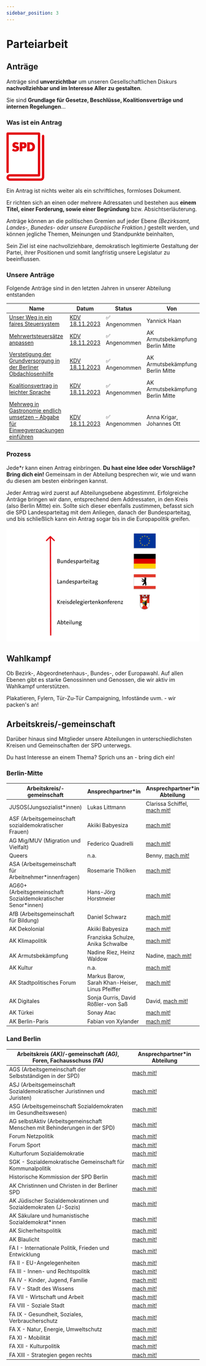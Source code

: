 ```yaml
---
sidebar_position: 3
---
```


# Parteiarbeit

## Anträge

Anträge sind **unverzichtbar** um unseren Gesellschaftlichen Diskurs **nachvollziehbar und im Interesse Aller zu gestalten**. 

Sie sind **Grundlage für Gesetze, Beschlüsse, Koalitionsverträge und internen Regelungen**... 

### Was ist ein Antrag
![Antrag](/img/SPD_Parteibuch_rot-frei_RGB.svg)

Ein Antrag ist nichts weiter als ein schriftliches, formloses Dokument.

Er richten sich an einen oder mehrere Adressaten und bestehen aus **einem Titel, einer Forderung, sowie einer Begründung** bzw. Absichtserläuterung.

Anträge können an die politischen Gremien auf jeder Ebene *(Bezirksamt, Landes-, Bunedes- oder unsere Europäische Fraktion.)* gestellt werden, und können jegliche Themen, Meinungen und Standpunkte beinhalten,

Sein Ziel ist eine nachvollziehbare, demokratisch legitimierte Gestaltung der Partei, ihrer Positionen und somit langfristig unsere Legislatur zu beeinflussen.


### Unsere Anträge

Folgende Anträge sind in den letzten Jahren in unserer Abteilung entstanden

| Name                                                                                                                                                                                                                | Datum                                                                                   | Status       | Von                              |
| ------------------------------------------------------------------------------------------------------------------------------------------------------------------------------------------------------------------- | --------------------------------------------------------------------------------------- | ------------ | -------------------------------- |
| [Unser Weg in ein faires Steuersystem](https://kdv.spd-berlin-mitte.de/cvtx_antrag/unser-weg-in-ein-faires-steuersystem/)                                                                                           | [KDV 18.11.2023](https://kdv.spd-berlin-mitte.de/veranstaltungen/kdv-mitte-18-11-2023/) | ✅ Angenommen | Yannick Haan                     |
| [Mehrwertsteuersätze anpassen](https://kdv.spd-berlin-mitte.de/cvtx_antrag/mehrwertsteuersaetze-anpassen-2/)                                                                                                        | [KDV 18.11.2023](https://kdv.spd-berlin-mitte.de/veranstaltungen/kdv-mitte-18-11-2023/) | ✅ Angenommen | AK Armutsbekämpfung Berlin Mitte |
| [Verstetigung der Grundversorgung in der Berliner Obdachlosenhilfe](https://kdv.spd-berlin-mitte.de/cvtx_antrag/verstetigung-der-grundversorgung-in-der-berliner-obdachlosenhilfe/)                                 | [KDV 18.11.2023](https://kdv.spd-berlin-mitte.de/veranstaltungen/kdv-mitte-18-11-2023/) | ✅ Angenommen | AK Armutsbekämpfung Berlin Mitte |
| [Koalitionsvertrag in leichter Sprache](https://kdv.spd-berlin-mitte.de/cvtx_antrag/koalitionsvertrag-in-leichter-sprache/)                                                                                         | [KDV 18.11.2023](https://kdv.spd-berlin-mitte.de/veranstaltungen/kdv-mitte-18-11-2023/) | ✅ Angenommen | AK Armutsbekämpfung Berlin Mitte |
| [Mehrweg in Gastronomie endlich umsetzen – Abgabe für Einwegverpackungen einführen](https://kdv.spd-berlin-mitte.de/cvtx_antrag/mehrweg-in-gastronomie-endlich-umsetzen-abgabe-fuer-einwegverpackungen-einfuehren/) | [KDV 18.11.2023](https://kdv.spd-berlin-mitte.de/veranstaltungen/kdv-mitte-18-11-2023/) | ✅ Angenommen | Anna Krigar, Johannes Ott        |



### Prozess

Jede*r kann einen Antrag einbringen. **Du hast eine Idee oder Vorschläge? Bring dich ein!** Gemeinsam in der Abteilung besprechen wir, wie und wann du diesen am besten einbringen kannst.

Jeder Antrag wird zuerst auf Abteilungsebene abgestimmt. Erfolgreiche Anträge bringen wir dann, entsprechend dem Addressaten, in den Kreis (also Berlin Mitte) ein. Sollte sich dieser ebenfalls zustimmen, befasst sich die SPD Landesparteitag mit dem Anliegen, danach der Bundesparteitag, und bis schließlich kann ein Antrag sogar bis in die Europapolitik greifen. 

![prozess](/img/Antragsprogress.png)

## Wahlkampf
Ob Bezirk-, Abgeordnetenhaus-, Bundes-, oder Europawahl. Auf allen Ebenen gibt es starke Genossinnen und Genossen, die wir aktiv im Wahlkampf unterstützen.

Plakatieren, Fylern, Tür-Zu-Tür Campaigning, Infostände uvm. - wir packen's an! 

## Arbeitskreis/-gemeinschaft

Darüber hinaus sind Mitglieder unsere Abteilungen in unterschiedlichsten Kreisen und Gemeinschaften der SPD unterwegs. 

Du hast Interesse an einem Thema? Sprich uns an - bring dich ein! 

### Berlin-Mitte

| Arbeitskreis/-gemeinschaft                                   | Ansprechpartner*in                              | Ansprechpartner*in Abteilung             |
| ------------------------------------------------------------ | ----------------------------------------------- | ---------------------------------------- |
| JUSOS(Jungsozialist*innen)                                   | Lukas Littmann                                  | Clarissa Schiffel, [mach mit!](/machmit) |
| ASF (Arbeitsgemeinschaft sozialdemokratischer Frauen)        | Akiiki Babyesiza                                | [mach mit!](/machmit)                    |
| AG Mig/MUV (Migration und Vielfalt)                          | Federico Quadrelli                              | [mach mit!](/machmit)                    |
| Queers                                                       | n.a.                                            | Benny, [mach mit!](/machmit)             |
| ASA (Arbeitsgemeinschaft für Arbeitnehmer*innenfragen)       | Rosemarie Thölken                               | [mach mit!](/machmit)                    |
| AG60+ (Arbeitsgemeinschaft Sozialdemokratischer Senor*innen) | Hans-Jörg Horstmeier                            | [mach mit!](/machmit)                    |
| AfB (Arbeitsgemeinschaft für Bildung)                        | Daniel Schwarz                                  | [mach mit!](/machmit)                    |
| AK Dekolonial                                                | Akiiki Babyesiza                                | [mach mit!](/machmit)                    |
| AK Klimapolitik                                              | Franziska Schulze, Anika Schwalbe               | [mach mit!](/machmit)                    |
| AK Armutsbekämpfung                                          | Nadine Riez, Heinz Waldow                       | Nadine, [mach mit!](/machmit)            |
| AK Kultur                                                    | n.a.                                            | [mach mit!](/machmit)                    |
| AK Stadtpolitisches Forum                                    | Markus Barow, Sarah Khan-Heiser, Linus Pfeiffer | [mach mit!](/machmit)                    |
| AK Digitales                                                 | Sonja Gurris, David Rößler-von Saß              | David, [mach mit!](/machmit)             |
| AK Türkei                                                    | Sonay Atac                                      | [mach mit!](/machmit)                    |
| AK Berlin-Paris                                              | Fabian von Xylander                             | [mach mit!](/machmit)                    |
			

### Land Berlin

| Arbeitskreis *(AK)*/-gemeinschaft *(AG)*, Foren, Fachausschuss *(FA)*      | Ansprechpartner*in Abteilung |
| -------------------------------------------------------------------------- | ---------------------------- |
| AGS (Arbeitsgemeinschaft der Selbstständigen in der SPD)                   | [mach mit!](/machmit)        |
| ASJ (Arbeitsgemeinschaft Sozialdemokratischer Juristinnen und Juristen)    | [mach mit!](/machmit)        |
| ASG (Arbeitsgemeinschaft Sozialdemokraten im Gesundheitswesen)             | [mach mit!](/machmit)        |
| AG selbstAktiv (Arbeitsgemeinschaft Menschen mit Behinderungen in der SPD) | [mach mit!](/machmit)        |
| Forum Netzpolitik                                                          | [mach mit!](/machmit)        |
| Forum Sport                                                                | [mach mit!](/machmit)        |
| Kulturforum Sozialdemokratie                                               | [mach mit!](/machmit)        |
| SGK - Sozialdemokratische Gemeinschaft für Kommunalpolitik                 | [mach mit!](/machmit)        |
| Historische Kommission der SPD Berlin                                      | [mach mit!](/machmit)        |
| AK Christinnen und Christen in der Berliner SPD                            | [mach mit!](/machmit)        |
| AK Jüdischer Sozialdemokratinnen und Sozialdemokraten (J-Sozis)            | [mach mit!](/machmit)        |
| AK Säkulare und humanistische Sozialdemokrat*innen                         | [mach mit!](/machmit)        |
| AK Sicherheitspolitik                                                      | [mach mit!](/machmit)        |
| AK Blaulicht                                                               | [mach mit!](/machmit)        |
| FA I 	- Internationale Politik, Frieden und Entwicklung                    | [mach mit!](/machmit)        |
| FA II 	- EU-Angelegenheiten                                                | [mach mit!](/machmit)        |
| FA III 	- Innen- und Rechtspolitik                                         | [mach mit!](/machmit)        |
| FA IV 	- Kinder, Jugend, Familie                                           | [mach mit!](/machmit)        |
| FA V 	- Stadt des Wissens                                                  | [mach mit!](/machmit)        |
| FA VII	- Wirtschaft und Arbeit                                             | [mach mit!](/machmit)        |
| FA VIII	- Soziale Stadt                                                    | [mach mit!](/machmit)        |
| FA IX 	- Gesundheit, Soziales, Verbraucherschutz                           | [mach mit!](/machmit)        |
| FA X 	- Natur, Energie, Umweltschutz                                       | [mach mit!](/machmit)        |
| FA XI 	- Mobilität                                                         | [mach mit!](/machmit)        |
| FA XII 	- Kulturpolitik                                                    | [mach mit!](/machmit)        |
| FA XIII	- Strategien gegen rechts                                          | [mach mit!](/machmit)        |
